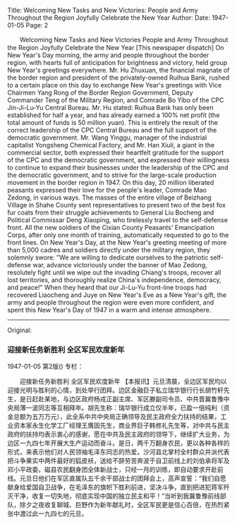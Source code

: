 Title: Welcoming New Tasks and New Victories: People and Army Throughout the Region Joyfully Celebrate the New Year
Author:
Date: 1947-01-05
Page: 2

　　Welcoming New Tasks and New Victories
    People and Army Throughout the Region Joyfully Celebrate the New Year
    [This newspaper dispatch] On New Year's Day morning, the army and people throughout the border region, with hearts full of anticipation for brightness and victory, held group New Year's greetings everywhere. Mr. Hu Zhuxuan, the financial magnate of the border region and president of the privately-owned Ruihua Bank, rushed to a certain place on this day to exchange New Year's greetings with Vice Chairmen Yang Rong of the Border Region Government, Deputy Commander Teng of the Military Region, and Comrade Bo Yibo of the CPC Jin-Ji-Lu-Yu Central Bureau. Mr. Hu stated: Ruihua Bank has only been established for half a year, and has already earned a 100% net profit (the total amount of funds is 50 million yuan). This is entirely the result of the correct leadership of the CPC Central Bureau and the full support of the democratic government. Mr. Wang Yinggu, manager of the industrial capitalist Yongsheng Chemical Factory, and Mr. Han Xiuli, a giant in the commercial sector, both expressed their heartfelt gratitude for the support of the CPC and the democratic government, and expressed their willingness to continue to expand their businesses under the leadership of the CPC and the democratic government, and to strive for the large-scale production movement in the border region in 1947. On this day, 20 million liberated peasants expressed their love for the people's leader, Comrade Mao Zedong, in various ways. The masses of the entire village of Beizhang Village in Shahe County sent representatives to present two of the best fox fur coats from their struggle achievements to General Liu Bocheng and Political Commissar Deng Xiaoping, who tirelessly travel to the self-defense front. All the new soldiers of the Cixian County Peasants' Emancipation Corps, after only one month of training, automatically requested to go to the front lines. On New Year's Day, at the New Year's greeting meeting of more than 5,000 cadres and soldiers directly under the military region, they solemnly swore: "We are willing to dedicate ourselves to the patriotic self-defense war, advance victoriously under the banner of Mao Zedong, resolutely fight until we wipe out the invading Chiang's troops, recover all lost territories, and thoroughly realize China's independence, democracy, and peace!" When they heard that our Ji-Lu-Yu front-line troops had recovered Liaocheng and Juye on New Year's Eve as a New Year's gift, the army and people throughout the region were even more confident, and spent this New Year's Day of 1947 in a warm and intense atmosphere.



<hr /> 

Original: 


### 迎接新任务新胜利  全区军民欢度新年

1947-01-05
第2版()
专栏：

　　迎接新任务新胜利
    全区军民欢度新年
    【本报讯】元旦清晨，全边区军民均以迎接光明与胜利的心情，到处举行团拜。边区金融巨子私立瑞华银行行长胡竹轩先生，是日赶赴某地，与边区政府杨戎正副主席、军区滕副司令员、中共晋冀鲁豫中央局薄一波同志等互相拜年。胡先生称：瑞华银行成立仅半年，已盈一倍纯利（资金总额为五万万元），此全系中共中央局正确领导及民主政府全力扶持的结果，工业资本家永生化学工厂经理王膺固先生，商业界巨子韩修礼先生等，对中共与民主政府的扶持均表示衷心的感谢，愿在中共及民主政府的领导下，继续扩大业务，为边区一九四七年开展大生产运动而奋斗。是日，两千万翻身农民，更以各种各样的形式，来表示他们对人民领袖毛泽东同志的热爱。沙河县北掌村全村群众并派代表把斗争果实中两件最好的狐皮袄，送给不辞劳苦奔波于自卫前线上的刘伯承将军及邓小平政委。磁县农民翻身团全体新战士，只经一月的训练，即自动要求开赴前线。元旦日他们在军区直属队五千余干部战士的团拜会上，高声宣誓：“我们自愿献身给爱国自卫战争，在毛泽东的旗帜下胜利前进，坚决斗争，直到把进犯蒋军歼灭干净，收复一切失地，彻底实现中国的独立民主和平！”当听到我冀鲁豫前线部队，除夕之夜收复聊城、巨野作为新年献礼时，全区军民更是信心百倍，在热烈紧张中渡过此一九四七的元旦。
